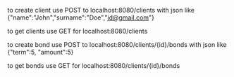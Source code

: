 to create client use POST to localhost:8080/clients with json like {"name":"John","surname":"Doe","jd@gmail.com"}

to get clients use GET for localhost:8080/clients

to create bond use POST to localhost:8080/clients/{id}/bonds with json like {"term":5, "amount":5} 

to get bonds use GET for localhost:8080/clients/{id}/bonds
